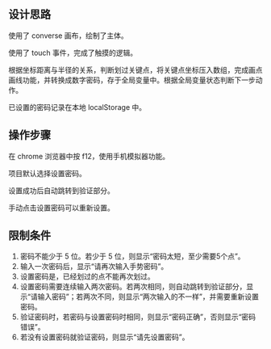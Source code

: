 ## 设计思路

使用了 converse 画布，绘制了主体。

使用了 touch 事件，完成了触摸的逻辑。

根据坐标距离与半径的关系，判断划过关键点，将关键点坐标压入数组，完成画点画线功能，并转换成数字密码，存于全局变量中。根据全局变量状态判断下一步动作。

已设置的密码记录在本地 localStorage 中。

## 操作步骤

在 chrome 浏览器中按 f12，使用手机模拟器功能。

项目默认选择设置密码。

设置成功后自动跳转到验证部分。

手动点击设置密码可以重新设置。

## 限制条件

1. 密码不能少于 5 位。若少于 5 位，则显示“密码太短，至少需要5个点”。
2. 输入一次密码后，显示“请再次输入手势密码”。
3. 设置密码是，已经划过的点不能再次划过。
4. 设置密码需要连续输入两次密码。若两次相同，则自动跳转到验证部分，显示“请输入密码”；若两次不同，则显示“两次输入的不一样”，并需要重新设置密码。
5. 验证密码时，若密码与设置密码时相同，则显示“密码正确”，否则显示“密码错误”。
6. 若没有设置密码就验证密码，则显示“请先设置密码”。